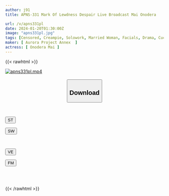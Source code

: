 ```yaml
---
author: j91
title: APNS-331 Mark Of Lewdness Despair Live Broadcast Mai Onodera

url: /v/apns331pl
date: 2024-01-20T01:30:00Z
image: "apns331pl.jpg"
tags: [Censored, Creampie, Solowork, Married Woman, Facials, Drama, Cuckold	]
maker: [ Aurora Project Annex  ]
actress: [ Onodera Mai ]
---
```



{{< rawhtml >}}

<div class="video" data-videoid="vWYW1OlZ4XFP97">
    <a href="javascript:;">
        <img src="/v/apns331pl/apns331pl.jpg" width="WIDTH" height="HEIGHT" alt="apns331pl.mp4" loading="lazy">
    </a>
</div>

<script type="text/javascript" src="https://j91.asia/asset/on-demand-st.js"></script>

<br>
  <link rel="stylesheet" href="https://j91.asia/asset/bs5.css">
  
  <center>
  <button class="btn btn-primary" type="button" data-bs-toggle="collapse" data-bs-target=".multi-collapse" aria-expanded="false" aria-controls="multiCollapseExample1 multiCollapseExample2"><h2>Download</h2></button></center>
</p>
<div class="row">
  <div class="col">
    <div class="collapse multi-collapse" id="multiCollapseExample1">
      <div class="card card-body">
	      	      <br>
<div class="buttons">  
<p><a href="https://streamtape.to/v/vWYW1OlZ4XFP97" target="_blank"><button class="btn-hover color-3"><i class="fa fa-download"></i> ST</button></a></p>
<p><a href="https://flaswish.com/397kuepsre1r" target="_blank"><button class="btn-hover color-2"><i class="fa fa-download"></i> SW</button></a></p></div>
    </div>
  </div>
</div>
  <div class="col">
    <div class="collapse multi-collapse" id="multiCollapseExample2">
      <div class="card card-body">
	      <br>
<div class="buttons">
<p><a href="javascript:;" target="_blank"><button class="btn-hover color-9"><i class="fa fa-download"></i> VE</button></a></p>
<p><a href="javascript:;" target="_blank"><button class="btn-hover color-8"><i class="fa fa-download"></i> FM</button></a></p></div>
<br><br>
      </div>
    </div>
  </div>
</div>

{{< /rawhtml >}}